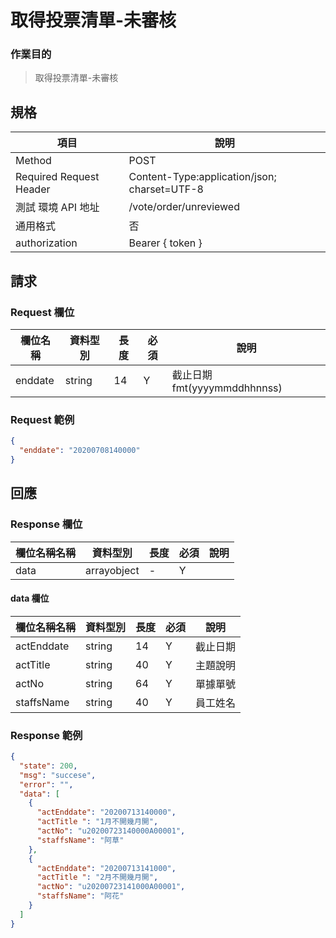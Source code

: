 # 取得投票清單-未審核

### 作業目的

> 取得投票清單-未審核

## 規格

| 項目                    | 說明                                         |
| ----------------------- | -------------------------------------------- |
| Method                  | POST                                         |
| Required Request Header | Content-Type:application/json; charset=UTF-8 |
| 測試 環境 API 地址      | /vote/order/unreviewed                       |
| 通用格式                | 否                                           |
| authorization           | Bearer { token }                             |

## 請求

### Request 欄位

| 欄位名稱 | 資料型別 | 長度 | 必須 | 說明                         |
| -------- | -------- | ---- | ---- | ---------------------------- |
| enddate  | string   | 14   | Y    | 截止日期 fmt(yyyymmddhhnnss) |

### Request 範例

```json
{
  "enddate": "20200708140000"
}
```

## 回應

### Response 欄位

| 欄位名稱名稱 | 資料型別    | 長度 | 必須 | 說明 |
| ------------ | ----------- | ---- | ---- | ---- |
| data         | arrayobject | -    | Y    |      |

#### data 欄位

| 欄位名稱名稱 | 資料型別 | 長度 | 必須 | 說明     |
| ------------ | -------- | ---- | ---- | -------- |
| actEnddate   | string   | 14   | Y    | 截止日期 |
| actTitle     | string   | 40   | Y    | 主題說明 |
| actNo        | string   | 64   | Y    | 單據單號 |
| staffsName   | string   | 40   | Y    | 員工姓名 |

### Response 範例

```json
{
  "state": 200,
  "msg": "succese",
  "error": "",
  "data": [
    {
      "actEnddate": "20200713140000",
      "actTitle ": "1月不開幾月開",
      "actNo": "u20200723140000A00001",
      "staffsName": "阿草"
    },
    {
      "actEnddate": "20200713141000",
      "actTitle ": "2月不開幾月開",
      "actNo": "u20200723141000A00001",
      "staffsName": "阿花"
    }
  ]
}
```

